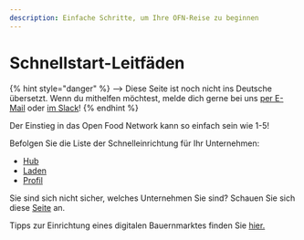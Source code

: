 ```yaml
---
description: Einfache Schritte, um Ihre OFN-Reise zu beginnen
---
```


# Schnellstart-Leitfäden

{% hint style="danger" %}
<img src="https://firebasestorage.googleapis.com/v0/b/gitbook-28427.appspot.com/o/assets%2F-L9rgk4wEweX_zxXIzmW%2F-LpeYcYHvFT89zDzVlG4%2F-LpeZq2i0oaAbNYfYfu5%2FCapture%20du%202019-09-26%2000-38-19.png?alt=media&#x26;token=aef3eea2-4d60-4d24-99ec-6edbda36b45c" alt="" data-size="line">-->​<img src="https://firebasestorage.googleapis.com/v0/b/gitbook-28427.appspot.com/o/assets%2F-L9rgk4wEweX_zxXIzmW%2F-MdHZQzZkj-9uNA4c3qD%2F-MdIF6yxdsNWC5BK3awW%2FFlagge%20Deutschland.jpg?alt=media&#x26;token=9bbe895b-2aa1-40da-8221-01fb74558b92" alt="" data-size="line"> Diese Seite ist noch nicht ins Deutsche übersetzt. Wenn du mithelfen möchtest, melde dich gerne bei uns [per E-Mail](mailto:konrad@openfoodnetwork.de) oder [im Slack](https://join.slack.com/t/openfoodnetwork/shared\_invite/zt-9sjkjdlu-r02kUMP1zbrTgUhZhYPF\~A)!
{% endhint %}

Der Einstieg in das Open Food Network kann so einfach sein wie 1-5!

Befolgen Sie die Liste der Schnelleinrichtung für Ihr Unternehmen:

* [Hub](multi-producers-shop-hub-quick-setup-guide.md)
* [Laden](producer-shop-quick-setup-guide.md)
* [Profil](profile-only-quick-setup-guide.md)

Sie sind sich nicht sicher, welches Unternehmen Sie sind? Schauen Sie sich diese [Seite](../your-quick-start-on-ofn-given-who-you-are.md) an.

Tipps zur Einrichtung eines digitalen Bauernmarktes finden Sie [hier.](digital-farmers-markets.md)
